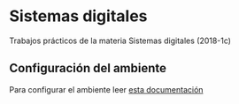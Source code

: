 # Sistemas digitales

Trabajos prácticos de la materia Sistemas digitales (2018-1c)

## Configuración del ambiente

Para configurar el ambiente leer [esta documentación](env.md)
